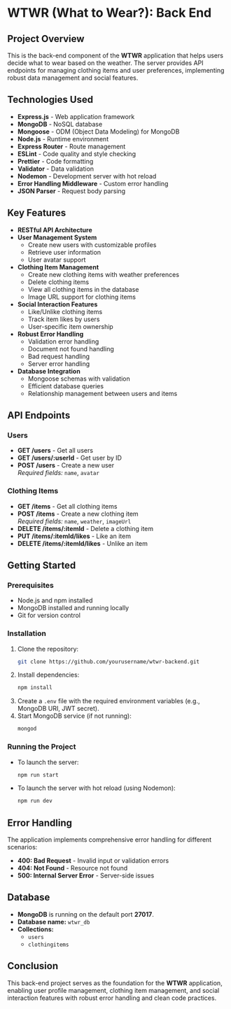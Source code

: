 # WTWR (What to Wear?): Back End

## Project Overview
This is the back-end component of the **WTWR** application that helps users decide what to wear based on the weather. The server provides API endpoints for managing clothing items and user preferences, implementing robust data management and social features.

## Technologies Used
- **Express.js** - Web application framework
- **MongoDB** - NoSQL database
- **Mongoose** - ODM (Object Data Modeling) for MongoDB
- **Node.js** - Runtime environment
- **Express Router** - Route management
- **ESLint** - Code quality and style checking
- **Prettier** - Code formatting
- **Validator** - Data validation
- **Nodemon** - Development server with hot reload
- **Error Handling Middleware** - Custom error handling
- **JSON Parser** - Request body parsing

## Key Features
- **RESTful API Architecture**
- **User Management System**
  - Create new users with customizable profiles
  - Retrieve user information
  - User avatar support
- **Clothing Item Management**
  - Create new clothing items with weather preferences
  - Delete clothing items
  - View all clothing items in the database
  - Image URL support for clothing items
- **Social Interaction Features**
  - Like/Unlike clothing items
  - Track item likes by users
  - User-specific item ownership
- **Robust Error Handling**
  - Validation error handling
  - Document not found handling
  - Bad request handling
  - Server error handling
- **Database Integration**
  - Mongoose schemas with validation
  - Efficient database queries
  - Relationship management between users and items

## API Endpoints

### Users
- **GET /users** - Get all users
- **GET /users/:userId** - Get user by ID
- **POST /users** - Create a new user  
  *Required fields:* `name`, `avatar`

### Clothing Items
- **GET /items** - Get all clothing items
- **POST /items** - Create a new clothing item  
  *Required fields:* `name`, `weather`, `imageUrl`
- **DELETE /items/:itemId** - Delete a clothing item
- **PUT /items/:itemId/likes** - Like an item
- **DELETE /items/:itemId/likes** - Unlike an item

## Getting Started

### Prerequisites
- Node.js and npm installed
- MongoDB installed and running locally
- Git for version control

### Installation
1. Clone the repository:
    ```bash
    git clone https://github.com/yourusername/wtwr-backend.git
    ```
2. Install dependencies:
    ```bash
    npm install
    ```
3. Create a `.env` file with the required environment variables (e.g., MongoDB URI, JWT secret).
4. Start MongoDB service (if not running):
    ```bash
    mongod
    ```

### Running the Project
- To launch the server:
    ```bash
    npm run start
    ```
- To launch the server with hot reload (using Nodemon):
    ```bash
    npm run dev
    ```

## Error Handling
The application implements comprehensive error handling for different scenarios:

- **400: Bad Request** - Invalid input or validation errors
- **404: Not Found** - Resource not found
- **500: Internal Server Error** - Server-side issues

## Database
- **MongoDB** is running on the default port **27017**.
- **Database name:** `wtwr_db`
- **Collections:**
  - `users`
  - `clothingitems`



## Conclusion

This back-end project serves as the foundation for the **WTWR** application, enabling user profile management, clothing item management, and social interaction features with robust error handling and clean code practices.
